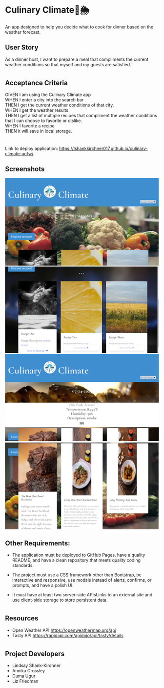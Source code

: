 # Culinary Climate🍴🌦️

An app designed to help you decide what to cook for dinner based on the weather forecast.

## User Story

As a dinner host, I want to prepare a meal that compliments the current weather conditions so that myself and my guests are satisfied.

#

## Acceptance Criteria

GIVEN I am using the Culinary Climate app
<BR>
WHEN I enter a city into the search bar
<BR>
THEN I get the current weather conditions of that city.
<br>
WHEN I get the weather results
<br>
THEN I get a list of multiple recipes that compliment the weather conditions that I can choose to favorite or dislike.
<br>
WHEN I favorite a recipe
<br>
THEN it will save in local storage.

#

Link to deploy application: https://lshankkirchner017.github.io/culinary-climate-uofw/

## Screenshots

![Alt text](assets/screenshots/Capture1.PNG) ![Alt text](assets/screenshots/Capture2.PNG) ![Alt text](assets/screenshots/Capture3.PNG) ![Alt text](assets/screenshots/Capture4.PNG)

## Other Requirements:

- The application must be deployed to GitHub Pages, have a quality README, and have a clean repository that meets quality coding standards.

- The project must use a CSS framework other than Bootstrap, be interactive and responsive, use modals instead of alerts, confirms, or prompts, and have a polish UI.

- It must have at least two server-side APIsLinks to an external site and use client-side storage to store persistent data.

#

## Resources

- Open Weather API
  https://openweathermap.org/api
- Tasty API
  https://rapidapi.com/apidojo/api/tasty/details

#

## Project Developers

- Lindsay Shank-Kirchner
- Annika Crossley
- Cuma Ugur
- Liz Friedman
